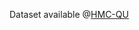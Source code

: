Dataset available @[HMC-QU](https://www.kaggle.com/datasets/aysendegerli/hmcqu-dataset?select=LV+Ground-truth+Segmentation+Masks)
